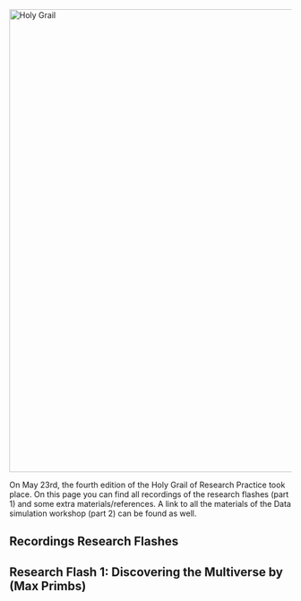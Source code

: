 <img width="827" alt="Holy Grail " src="https://user-images.githubusercontent.com/106151361/170022702-6474b5b5-5412-488f-ae2f-d8e8cd8b1d83.png">


On May 23rd, the fourth edition of the Holy Grail of Research Practice took place. On this page you can find all recordings of the research flashes (part 1) and some extra materials/references. A link to all the materials of the Data simulation workshop (part 2) can be found as well.



## Recordings Research Flashes

## Research Flash 1: Discovering the Multiverse by (Max Primbs)



